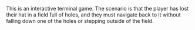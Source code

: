 This is an interactive terminal game. The scenario is that the player has lost their hat in a field full of holes, 
and they must navigate back to it without falling down one of the holes or stepping outside of the field.
